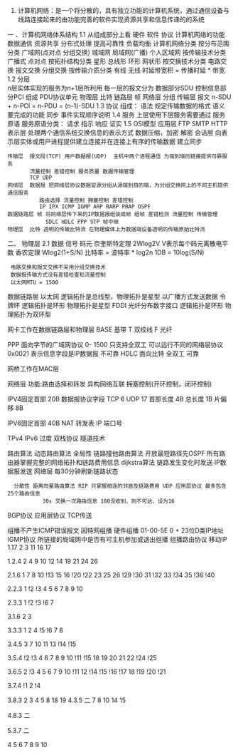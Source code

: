 ﻿1. 计算机网络：是一个将分散的，具有独立功能的计算机系统，通过通信设备与线路连接起来的由功能完善的软件实现资源共享和信息传递的的系统


一 、计算机网络体系结构
1.1
  从组成部分上看 硬件 软件 协议
  计算机网络的功能
    数据通信 资源共享 分布式处理 提高可靠性 负载均衡
  计算机网络分类
    按分布范围分类
      广域网(点对点 分组交换) 城域网 局域网(广播) 个人区域网
    按传输技术分类
      广播式 点对点
    按拓扑结构分类
      星形 总线形 环形 网状形
    按交换技术分类
      电路交换
      报文交换
      分组交换
    按传输介质分类
      有线
      无线
    时延带宽积 = 传播时延 * 带宽
1.2 分层  
    n层实体实现的服务为n+1层所利用
    每一层的报文分为 数据部分SDU 控制信息部分PCI 组成 PDU协议单元
    物理层 比特  链路层 帧  网络层 分组  传输层 报文
    n-SDU + n-PCI = n-PDU = (n-1)-SDU
1.3 协议
     组成：
       语法  规定传输数据的格式
       语义  要完成的功能
       同步  事件实现顺序说明
  1.4 服务
    上层使用下层服务需要通过 服务原语
      服务原语分类：
        请求
        指示
        响应
        证实
  1.5 OSI模型
    应用层  FTP SMTP HTTP
    表示层  处理两个通信系统交换信息的表示方式 数据压缩，加密 解密
    会话层  向表示层实体或用户进程提供建立连接并在连接上有序的传输数据 建立同步

    传输层  报文段(TCP) 用户数据报(UDP)  主机中两个进程通信 为端到端的链接提供可靠服务
           流量控制 差错控制 服务质量 数据传输管理
           TCP UDP
    网络层  数据报 把网络层协议数据安源分组从源端到目的端，为分组交换网上的不同主机提供通信服务
              路由选择 流量控制 拥塞控制 差错控制
              IP IPX ICMP IGMP ARP RARP PRAP OSPF
    数据链路层 帧 将网络层传下来的IP数据报组装成帧 组帧 差错检测 流量控制 传输管理
                SDLC HDLC PPP STP 帧中继
    物理层  比特 透明的传输比特流 在物理媒体上为数据端设备透明的传输原始比特流
二、 物理层
 2.1 数据 信号 码元
     奈奎斯特定理 2Wlog2V V表示每个码元离散电平数
     香农定理  Wlog2(1+S/N)
     比特率 = 波特率 * log2n
     1DB = 10log(S/N)

     电路交换和报文交换不采用分组交换技术
     数据报传输方式没有差错检查和流量控制
     以太网MTU = 1500

数据链路层
   以太网 逻辑拓扑是总线型，物理拓扑是星型 以广播方式发送数据
   令牌环 逻辑拓扑是环形 物理拓扑是星型
   FDDI 光纤分布数字接口 逻辑拓扑是环形 物理拓扑为双环型

   网卡工作在数据链路层和物理层
   BASE 基带 T 双绞线 F 光纤

   PPP 面向字节的广域网协议 0- 1500 只支持全双工 可以运行不同的网络层协议  0x0021 表示信息字段是IP数据报 不可靠
   HDLC 面向比特 全双工 可靠

   网桥工作在MAC层



网络层
 功能:路由选择和转发 异构网络互联 拥塞控制(开环控制，闭环控制)

IPV4固定首部 20B
 数据报协议字段 TCP 6  UDP 17
 首部长度 4B 总长度 1B  片偏移 8B

IPV6固定首部 40B
NAT 转发表 IP 端口号

TPv4 IPv6 过度
        双栈协议 隧道技术

路由算法
  动态路由算法
      全局性 链路撞他路由算法 开放最短路径先OSPF 所有路由器掌握完整的网络拓扑和链路费用信息
            dijkstra算法 链路发生变化时发送 IP数据报发送 网络层 每30分钟刷新链路状态


      分散性 距离向量路由算法 RIP 只掌握相连的邻居及链路费用 UDP 应用层协议 最多包含25个路由信息
               30s 交换一次路由信息 180没收到，则不可达，设为16
  BGP协议 应用层协议 TCP传送

  组播不产生ICMP错误报文
    因特网组播
    硬件组播 01-00-5E 0 + 23位D类IP地址
    IGMP协议 所链接的局域网中是否有可主机参加或退出组播
    组播路由协议
  移动IP
 1.17
 2 3 11 16 17

 1.2.4
 2 4 9 10 12 14 19 21 24 26

 2.1.6
 1 7 8 10 !13 15 16 !20 !22 23 25 26 !29 !30 31 !32 33 !34 35 !36 !40

 2.2.3
 1 !2 !3 4 5 6 7 8 9 10

 2.3.3
 1 !2 !3 !6 7

 3.1.6
 2 3

 3.3.3
 1 2 4 !5 !6 7 8

 3.4.5
 3 7 10 11 13 !14 !15

3.5.4
  !2 !3 4 6 7 8 9 10 !11 !15 18 19 20 21 22 !24 !25

3.6.5
  2 !3 4 5 6 7 9 10 !11 12 !14 !15 !16 !17 18 !19 !20 !21

3.7.4
  !1 2 !4

3.8.3
  2 3 4 5 8 18 19
4.3.5 二
 7 8 10 14 15

4.8.3 二

5.3.7 二

 4 5 6 7 8 9 10

